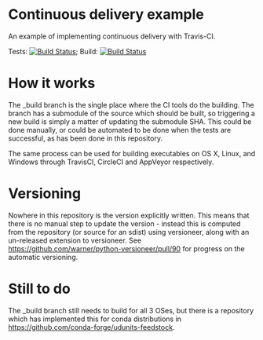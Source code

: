 # Continuous delivery example

An example of implementing continuous delivery with Travis-CI.


Tests: [![Build Status](https://travis-ci.org/pelson/package_with_continuous_delivery.svg?branch=master)](https://travis-ci.org/pelson/package_with_continuous_delivery); Build: [![Build Status](https://travis-ci.org/pelson/package_with_continuous_delivery.svg?branch=_build)](https://travis-ci.org/pelson/package_with_continuous_delivery)



# How it works

The _build branch is the single place where the CI tools do the building. The branch has a submodule of the source which should be built, so triggering a new build is simply a matter of updating the submodule SHA. This could be done manually, or could be automated to be done when the tests are successful, as has been done in this repository.

The same process can be used for building executables on OS X, Linux, and Windows through TravisCI, CircleCI and AppVeyor respectively.


# Versioning

Nowhere in this repository is the version explicitly written. This means that there is no manual step to update the version - instead this is computed from the repository (or source for an sdist) using versioneer, along with an un-released extension to versioneer. See https://github.com/warner/python-versioneer/pull/90 for progress on the automatic versioning.

# Still to do

The _build branch still needs to build for all 3 OSes, but there is a repository which has implemented this for conda distributions in https://github.com/conda-forge/udunits-feedstock.
